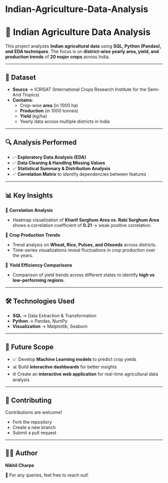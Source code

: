# Indian-Agriculture-Data-Analysis
# 🌾 Indian Agriculture Data Analysis

This project analyzes **Indian agricultural data** using **SQL, Python (Pandas), and EDA techniques**. The focus is on **district-wise yearly area, yield, and production trends** of **20 major crops** across India.

---

## 📂 Dataset

- **Source** → ICRISAT (International Crops Research Institute for the Semi-Arid Tropics)  
- **Contains**:
  - Crop-wise **area** (in 1000 ha)  
  - **Production** (in 1000 tonnes)  
  - **Yield** (kg/ha)  
  - Yearly data across multiple districts in India  

---

## 🔍 Analysis Performed

- ✅ **Exploratory Data Analysis (EDA)**  
- ✅ **Data Cleaning & Handling Missing Values**  
- ✅ **Statistical Summary & Distribution Analysis**  
- ✅ **Correlation Matrix** to identify dependencies between features  

---

## 📊 Key Insights

📌 **Correlation Analysis**  
- Heatmap visualization of **Kharif Sorghum Area vs. Rabi Sorghum Area** shows a correlation coefficient of **0.21** → weak positive correlation.  

📌 **Crop Production Trends**  
- Trend analysis on **Wheat, Rice, Pulses, and Oilseeds** across districts.  
- Time-series visualizations reveal fluctuations in crop production over the years.  

📌 **Yield Efficiency Comparisons**  
- Comparison of yield trends across different states to identify **high vs low-performing regions**.  

---

## 🛠️ Technologies Used

- **SQL** → Data Extraction & Transformation  
- **Python** → Pandas, NumPy  
- **Visualization** → Matplotlib, Seaborn  

---

## 🚀 Future Scope

- 📈 Develop **Machine Learning models** to predict crop yields  
- 📊 Build **interactive dashboards** for better insights  
- 🌐 Create an **interactive web application** for real-time agricultural data analysis  

---

## 🤝 Contributing

Contributions are welcome!  
- Fork the repository  
- Create a new branch  
- Submit a pull request  

---

## 👨‍💻 Author

**Nikhil Charpe**  

📩 For any queries, feel free to reach out!  

